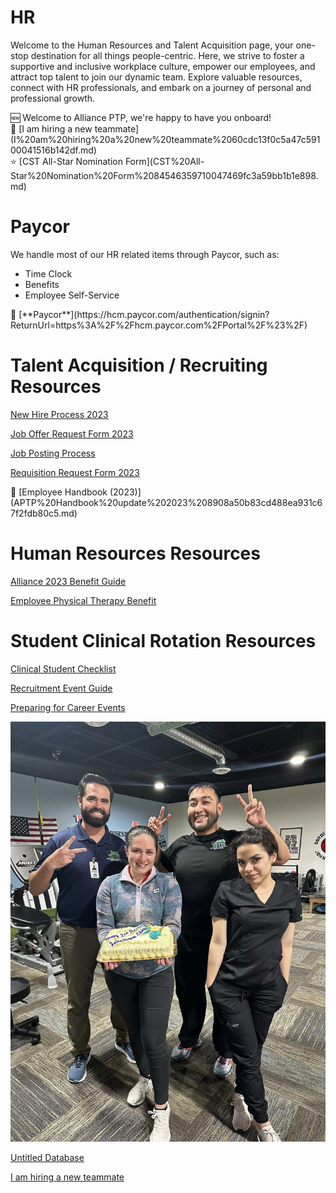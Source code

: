 # HR

Welcome to the Human Resources and Talent Acquisition page, your one-stop destination for all things people-centric. Here, we strive to foster a supportive and inclusive workplace culture, empower our employees, and attract top talent to join our dynamic team. Explore valuable resources, connect with HR professionals, and embark on a journey of personal and professional growth.

<aside>
🆕 Welcome to Alliance PTP, we're happy to have you onboard!

</aside>

<aside>
👥 [I am hiring a new teammate](I%20am%20hiring%20a%20new%20teammate%2060cdc13f0c5a47c59100041516b142df.md)

</aside>

<aside>
⭐ [CST All-Star Nomination Form](CST%20All-Star%20Nomination%20Form%2084546359710047469fc3a59bb1b1e898.md)

</aside>

# Paycor

We handle most of our HR related items through Paycor, such as:

- Time Clock
- Benefits
- Employee Self-Service

<aside>
📙 [**Paycor**](https://hcm.paycor.com/authentication/signin?ReturnUrl=https%3A%2F%2Fhcm.paycor.com%2FPortal%2F%23%2F)

</aside>

# Talent Acquisition / Recruiting Resources

[New Hire Process 2023](New%20Hire%20Process%202023%20e3d34b4653104535a09e1477e74640a6.md)

[Job Offer Request Form 2023](https://www.notion.so/Job-Offer-Request-Form-2023-9f4801464d6c4b7db7da61ef20c3f6c5?pvs=21)

[Job Posting Process](Job%20Posting%20Process%203529ad9b457d4f99b2c68d9f67bf91df.md)

[Requisition Request Form 2023](https://www.notion.so/Requisition-Request-Form-2023-13c4d08cab334d02955d736499834876?pvs=21)

<aside>
🔖 [Employee Handbook (2023)](APTP%20Handbook%20update%202023%208908a50b83cd488ea931c67f2fdb80c5.md)

</aside>

# Human Resources Resources

[Alliance 2023 Benefit Guide](Alliance%202023%20Benefit%20Guide%208853db86486b4b6d9881f3fbaa2941b6.md)

[Employee Physical Therapy Benefit](Employee%20Physical%20Therapy%20Benefit%204e8122fd076d490192fa39e2c44557c1.md)

# Student Clinical Rotation Resources

[Clinical Student Checklist](Clinical%20Student%20Checklist%207f290ba15954456cb88a0a97a9c1b8f3.md)

[Recruitment Event Guide](Recruitment%20Event%20Guide%209fb9e29f577942d499705c4d7b65a674.md)

[Preparing for Career Events](Preparing%20for%20Career%20Events%204dcfb784a8cc434d9166c6402bf4c9d6.md)

![338307085_237235568722231_9173872964898761692_n.jpg](338307085_237235568722231_9173872964898761692_n.jpg)

[Untitled Database](Untitled%20Database%2001c605790f81466a88f1980969e6a189.csv)

[I am hiring a new teammate](I%20am%20hiring%20a%20new%20teammate%2060cdc13f0c5a47c59100041516b142df.md)